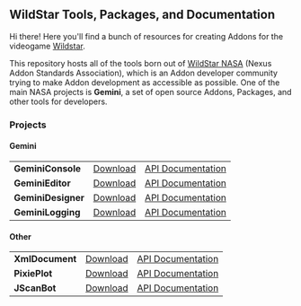## WildStar Tools, Packages, and Documentation

Hi there! Here you'll find a bunch of resources for creating Addons for the videogame [Wildstar](http://http://www.wildstar-online.com). 

This repository hosts all of the tools born out of [WildStar NASA](http://www.wildstarnasa.com) (Nexus Addon Standards Association), which is an Addon developer community trying to make Addon development as accessible as possible. One of the main NASA projects is **Gemini**, a set of open source Addons, Packages, and other tools for developers. 


### Projects

#### Gemini

<table><tbody>
	<tr>
		<td><strong>GeminiConsole</strong></td>
		<td><a href="">Download</a></td>
		<td><a href="">API Documentation</a></td>
	</tr>
	<tr>
		<td><strong>GeminiEditor</strong></td>
		<td><a href="">Download</a></td>
		<td><a href="">API Documentation</a></td>
	</tr>
	<tr>
		<td><strong>GeminiDesigner</strong></td>
		<td><a href="">Download</a></td>
		<td><a href="">API Documentation</a></td>
	</tr>
	<tr>
		<td><strong>GeminiLogging</strong></td>
		<td><a href="">Download</a></td>
		<td><a href="">API Documentation</a></td>
	</tr>
</tbody></table>

#### Other

<table><tbody>
	<tr>
		<td><strong>XmlDocument</strong></td>
		<td><a href="https://raw.github.com/draftomatic/wildstar/master/lib/XmlDocument.lua">Download</a></td>
		<td><a href="https://github.com/draftomatic/wildstar/blob/master/doc/XmlDocument.md">API Documentation</a></td>
	</tr>
	<tr>
		<td><strong>PixiePlot</strong></td>
		<td><a href="">Download</a></td>
		<td><a href="">API Documentation</a></td>
	</tr>
	<tr>
		<td><strong>JScanBot</strong></td>
		<td><a href="">Download</a></td>
		<td><a href="">API Documentation</a></td>
	</tr>
</tbody></table>


